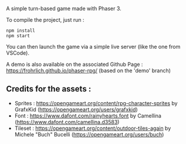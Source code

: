 A simple turn-based game made with Phaser 3.

To compile the project, just run :

```
npm install
npm start
```

You can then launch the game via a simple live server (like the one from VSCode).

A demo is also available on the associated Github Page :
https://frohrlich.github.io/phaser-rpg/
(based on the 'demo' branch)

## Credits for the assets :

- Sprites :
  https://opengameart.org/content/rpg-character-sprites
  by GrafxKid (https://opengameart.org/users/grafxkid)
- Font :
  https://www.dafont.com/rainyhearts.font
  by Camellina (https://www.dafont.com/camellina.d3583)
- Tileset :
  https://opengameart.org/content/outdoor-tiles-again
  by Michele "Buch" Bucelli (https://opengameart.org/users/buch)
